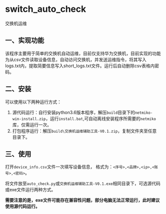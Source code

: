 # switch_auto_check
交换机运维
## 一、实现功能
该程序主要用于简单的交换机自动运维，目前仅支持华为交换机，目前实现的功能为从csv文件读取设备信息，自动访问交换机，并发送运维指令，将其写入logs.txt内，提取简要信息写入short_logs.txt文件。运行后自动删除csv表格内密码。
## 二、安装
可以使用以下两种运行方式：
1. 源代码运行：自行安装python3.6版本程序，解压`build`目录下的`netmiko-win-install.zip`，运行`install.bat`,可自动离线安装程序所需要的`netmiko`库，仅需运行一次。
2. 打包程序运行：解压`build\交换机运维辅助工具-V0.1.zip`，复制文件夹至任意目录下。
## 三、使用
打开`device_info.csv`文件一次填写设备信息， 格式为：`<序号>,<品牌>,<ip>,<账号>,<密码>`。

将文件放至`auto_check.py`或`交换机运维辅助工具-V0.1.exe`相同目录下，可选源代码或exe文件运行两种方式。

**需要注意的是，exe文件可能存在兼容性问题，部分电脑无法正常运行，此时建议使用源代码运行。**